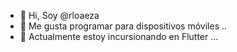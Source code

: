 - 👋 Hi, Soy @rloaeza
- 👀 Me gusta programar para dispositivos móviles ..
- 🌱 Actualmente estoy incursionando en Flutter ...

<!---
rloaeza/rloaeza is a ✨ special ✨ repository because its `README.md` (this file) appears on your GitHub profile.
You can click the Preview link to take a look at your changes.
--->
